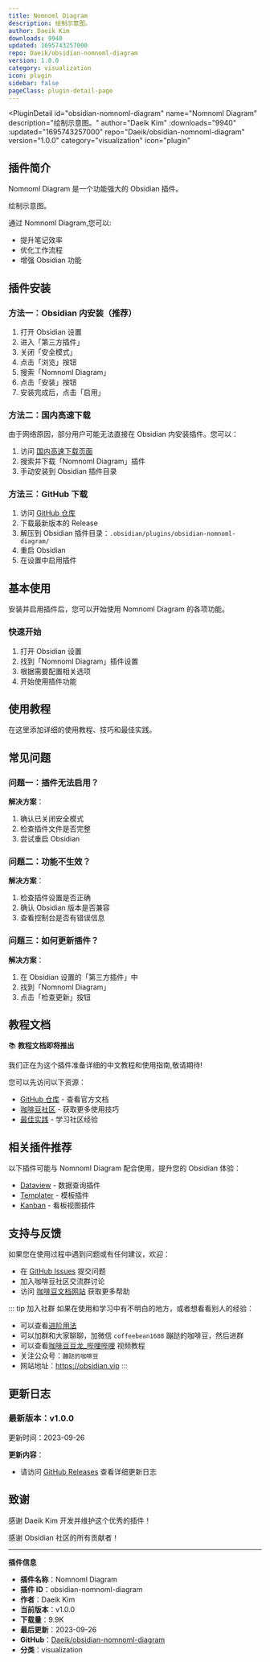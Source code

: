 ```yaml
---
title: Nomnoml Diagram
description: 绘制示意图。
author: Daeik Kim
downloads: 9940
updated: 1695743257000
repo: Daeik/obsidian-nomnoml-diagram
version: 1.0.0
category: visualization
icon: plugin
sidebar: false
pageClass: plugin-detail-page
---
```


<PluginDetail
  id="obsidian-nomnoml-diagram"
  name="Nomnoml Diagram"
  description="绘制示意图。"
  author="Daeik Kim"
  :downloads="9940"
  :updated="1695743257000"
  repo="Daeik/obsidian-nomnoml-diagram"
  version="1.0.0"
  category="visualization"
  icon="plugin"
>

<!-- AUTO_GENERATED_START -->
## 插件简介

Nomnoml Diagram 是一个功能强大的 Obsidian 插件。

绘制示意图。

通过 Nomnoml Diagram,您可以:

- 提升笔记效率
- 优化工作流程
- 增强 Obsidian 功能

<!-- AUTO_GENERATED_END -->

<!-- AUTO_GENERATED_START -->
## 插件安装

### 方法一：Obsidian 内安装（推荐）

1. 打开 Obsidian 设置
2. 进入「第三方插件」
3. 关闭「安全模式」
4. 点击「浏览」按钮
5. 搜索「Nomnoml Diagram」
6. 点击「安装」按钮
7. 安装完成后，点击「启用」

### 方法二：国内高速下载

由于网络原因，部分用户可能无法直接在 Obsidian 内安装插件。您可以：

1. 访问 [国内高速下载页面](/zh/documentation/obsidian-plugins-download.html)
2. 搜索并下载「Nomnoml Diagram」插件
3. 手动安装到 Obsidian 插件目录

### 方法三：GitHub 下载

1. 访问 [GitHub 仓库](https://github.com/Daeik/obsidian-nomnoml-diagram)
2. 下载最新版本的 Release
3. 解压到 Obsidian 插件目录：`.obsidian/plugins/obsidian-nomnoml-diagram/`
4. 重启 Obsidian
5. 在设置中启用插件

## 基本使用

安装并启用插件后，您可以开始使用 Nomnoml Diagram 的各项功能。

### 快速开始

1. 打开 Obsidian 设置
2. 找到「Nomnoml Diagram」插件设置
3. 根据需要配置相关选项
4. 开始使用插件功能

<!-- AUTO_GENERATED_END -->

<!-- CUSTOM_CONTENT_START:tutorial -->
## 使用教程

在这里添加详细的使用教程、技巧和最佳实践。

<!-- CUSTOM_CONTENT_END:tutorial -->

<!-- SHARED_CONTENT_START -->
## 常见问题

### 问题一：插件无法启用？

**解决方案**：
1. 确认已关闭安全模式
2. 检查插件文件是否完整
3. 尝试重启 Obsidian

### 问题二：功能不生效？

**解决方案**：
1. 检查插件设置是否正确
2. 确认 Obsidian 版本是否兼容
3. 查看控制台是否有错误信息

### 问题三：如何更新插件？

**解决方案**：
1. 在 Obsidian 设置的「第三方插件」中
2. 找到「Nomnoml Diagram」
3. 点击「检查更新」按钮

## 教程文档

📚 **教程文档即将推出**

我们正在为这个插件准备详细的中文教程和使用指南,敬请期待!

您可以先访问以下资源：
- [GitHub 仓库](https://github.com/Daeik/obsidian-nomnoml-diagram) - 查看官方文档
- [咖啡豆社区](/zh/bases/) - 获取更多使用技巧
- [最佳实践](/zh/best-practices/) - 学习社区经验

## 相关插件推荐

以下插件可能与 Nomnoml Diagram 配合使用，提升您的 Obsidian 体验：

- [Dataview](/zh/plugins/dataview.html) - 数据查询插件
- [Templater](/zh/plugins/templater-obsidian.html) - 模板插件
- [Kanban](/zh/plugins/obsidian-kanban.html) - 看板视图插件

## 支持与反馈

如果您在使用过程中遇到问题或有任何建议，欢迎：

- 在 [GitHub Issues](https://github.com/Daeik/obsidian-nomnoml-diagram/issues) 提交问题
- 加入咖啡豆社区交流群讨论
- 访问 [咖啡豆文档网站](https://obsidian.vip) 获取更多帮助

::: tip 加入社群
如果在使用和学习中有不明白的地方，或者想看看别人的经验：
- 可以查看[进阶用法](/zh/advanced)
- 可以加群和大家聊聊，加微信 `coffeebean1688` 蹦跶的咖啡豆，然后进群
- 可以查看[咖啡豆豆龙_哔哩哔哩](https://space.bilibili.com/618777356) 视频教程
- 关注公众号：`蹦跶的咖啡豆`
- 网站地址：https://obsidian.vip
:::
<!-- SHARED_CONTENT_END -->

<!-- AUTO_GENERATED_START -->
## 更新日志

### 最新版本：v1.0.0

更新时间：2023-09-26

**更新内容**：
- 请访问 [GitHub Releases](https://github.com/Daeik/obsidian-nomnoml-diagram/releases) 查看详细更新日志

## 致谢

感谢 Daeik Kim 开发并维护这个优秀的插件！

感谢 Obsidian 社区的所有贡献者！

---

**插件信息**
- **插件名称**：Nomnoml Diagram
- **插件 ID**：obsidian-nomnoml-diagram
- **作者**：Daeik Kim
- **当前版本**：v1.0.0
- **下载量**：9.9K
- **最后更新**：2023-09-26
- **GitHub**：[Daeik/obsidian-nomnoml-diagram](https://github.com/Daeik/obsidian-nomnoml-diagram)
- **分类**：visualization
<!-- AUTO_GENERATED_END -->

</PluginDetail>

